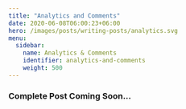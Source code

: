 ```yaml
---
title: "Analytics and Comments"
date: 2020-06-08T06:00:23+06:00
hero: /images/posts/writing-posts/analytics.svg
menu:
  sidebar:
    name: Analytics & Comments
    identifier: analytics-and-comments
    weight: 500
---
```


### Complete Post Coming Soon...

